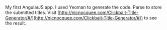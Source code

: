My first AngularJS app. I used Yeoman to generate the code. Parse to store the submitted titles. Visit [http://nicnocquee.com/Clickbait-Title-Generator/#/](http://nicnocquee.com/Clickbait-Title-Generator/#/) to see the result.
